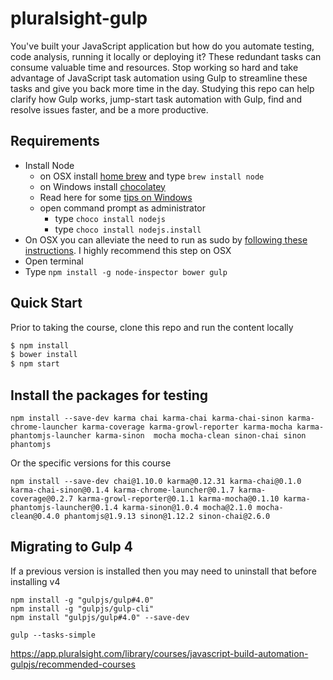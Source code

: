 # pluralsight-gulp
You've built your JavaScript application but how do you automate testing, code analysis, running it locally or deploying it? These redundant tasks can consume valuable time and resources. Stop working so hard and take advantage of JavaScript task automation using Gulp to streamline these tasks and give you back more time in the day. Studying this repo can help clarify how Gulp works, jump-start task automation with Gulp, find and resolve issues faster, and be a more productive.

## Requirements

- Install Node
	- on OSX install [home brew](http://brew.sh/) and type `brew install node`
	- on Windows install [chocolatey](https://chocolatey.org/) 
    - Read here for some [tips on Windows](http://jpapa.me/winnode)
    - open command prompt as administrator
        - type `choco install nodejs`
        - type `choco install nodejs.install`
- On OSX you can alleviate the need to run as sudo by [following these instructions](http://jpapa.me/nomoresudo). I highly recommend this step on OSX
- Open terminal
- Type `npm install -g node-inspector bower gulp`

## Quick Start
Prior to taking the course, clone this repo and run the content locally
```bash
$ npm install
$ bower install
$ npm start
```


## Install the packages for testing
```Karama
npm install --save-dev karma chai karma-chai karma-chai-sinon karma-chrome-launcher karma-coverage karma-growl-reporter karma-mocha karma-phantomjs-launcher karma-sinon  mocha mocha-clean sinon-chai sinon phantomjs
```

Or the specific versions for this course
```
npm install --save-dev chai@1.10.0 karma@0.12.31 karma-chai@0.1.0 karma-chai-sinon@0.1.4 karma-chrome-launcher@0.1.7 karma-coverage@0.2.7 karma-growl-reporter@0.1.1 karma-mocha@0.1.10 karma-phantomjs-launcher@0.1.4 karma-sinon@1.0.4 mocha@2.1.0 mocha-clean@0.4.0 phantomjs@1.9.13 sinon@1.12.2 sinon-chai@2.6.0
```

## Migrating to Gulp 4
If a previous version is installed then you may need to uninstall that before installing v4

```
npm install -g "gulpjs/gulp#4.0"
npm install -g "gulpjs/gulp-cli"
npm install "gulpjs/gulp#4.0" --save-dev
```


```
gulp --tasks-simple
```

https://app.pluralsight.com/library/courses/javascript-build-automation-gulpjs/recommended-courses